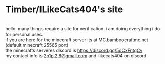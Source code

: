 # Timber/ILikeCats404's site

<br>hello. many things require a site for verification. i am doing everything i do for personal uses. 
<br>if you are here for the minecraft server its at MC.bamboocraftmc.net (default minecraft 25565 port)
<br>the minecrafts serveres discord is <a href="https://discord.gg/5dCxFntgCv">https://discord.gg/5dCxFntgCv</a>
<br>my contact info is 2p1p.2.8@gmail.com and ilikecats404 on discord
